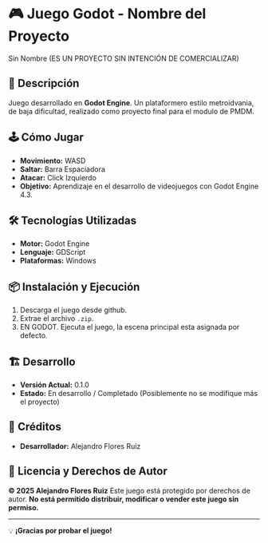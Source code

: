 # 🎮 Juego Godot - Nombre del Proyecto

Sin Nombre (ES UN PROYECTO SIN INTENCIÓN DE COMERCIALIZAR)

## 📖 Descripción
Juego desarrollado en **Godot Engine**. Un plataformero estilo metroidvania, de baja dificultad, realizado como proyecto final 
para el modulo de PMDM.

## 🕹️ Cómo Jugar
- **Movimiento:** WASD
- **Saltar:** Barra Espaciadora
- **Atacar:** Click Izquierdo
- **Objetivo:** Aprendizaje en el desarrollo de videojuegos con Godot Engine 4.3.

## 🛠️ Tecnologías Utilizadas
- **Motor:** Godot Engine
- **Lenguaje:** GDScript
- **Plataformas:** Windows

## 📦 Instalación y Ejecución
1. Descarga el juego desde github.
2. Extrae el archivo `.zip`.
3. EN GODOT. Ejecuta el juego, la escena principal esta asignada por defecto.

## 🏗️ Desarrollo
- **Versión Actual:** 0.1.0
- **Estado:** En desarrollo / Completado (Posiblemente no se modifique más el proyecto)

## 🎨 Créditos
- **Desarrollador:** Alejandro Flores Ruiz

## 📜 Licencia y Derechos de Autor
**© 2025 Alejandro Flores Ruiz**
Este juego está protegido por derechos de autor. **No está permitido distribuir, modificar o vender este juego sin permiso.**

---

💡 **¡Gracias por probar el juego!** 

